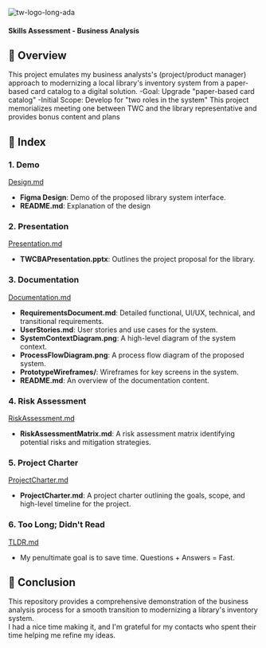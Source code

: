 ![tw-logo-long-ada](https://static.wixstatic.com/media/455fbf_6b936acf39a54877be977990d513c7ea~mv2.png/v1/fill/w_228,h_37,al_c,q_85,usm_0.66_1.00_0.01,enc_auto/tw-logo-long-ada.png)
#### Skills Assessment - Business Analysis

## :large_orange_diamond: Overview
This project emulates my business analysts's (project/product manager) approach to modernizing a local library's inventory system from a paper-based card catalog to a digital solution. 
-Goal: Upgrade "paper-based card catalog"
-Initial Scope: Develop for "two roles in the system"
This project memorializes meeting one between TWC and the library representative and provides bonus content and plans

## :orange_book: Index

### 1. Demo
[Design.md](https://github.com/jonnyblevins/TWCSkillsAssessment/blob/main/1_The_Design/1_The_Design.md)
- **Figma Design**: Demo of the proposed library system interface.
- **README.md**: Explanation of the design

### 2. Presentation
[Presentation.md](https://github.com/jonnyblevins/TWCSkillsAssessment/blob/main/2_The_Presentation/2_The_Presentation.md)
- **TWCBAPresentation.pptx**: Outlines the project proposal for the library.

### 3. Documentation
[Documentation.md](https://github.com/jonnyblevins/TWCSkillsAssessment/blob/main/3_The_Documentation/3_The_Documentation.md)
- **RequirementsDocument.md**: Detailed functional, UI/UX, technical, and transitional requirements.
- **UserStories.md**: User stories and use cases for the system.
- **SystemContextDiagram.png**: A high-level diagram of the system context.
- **ProcessFlowDiagram.png**: A process flow diagram of the proposed system.
- **PrototypeWireframes/**: Wireframes for key screens in the system.
- **README.md**: An overview of the documentation content.

### 4. Risk Assessment
[RiskAssessment.md](https://github.com/jonnyblevins/TWCSkillsAssessment/blob/main/4_The_Risk_Assessment.md)
- **RiskAssessmentMatrix.md**: A risk assessment matrix identifying potential risks and mitigation strategies.

### 5. Project Charter
[ProjectCharter.md](https://github.com/jonnyblevins/TWCSkillsAssessment/blob/main/5_The_Project_Charter.md)
- **ProjectCharter.md**: A project charter outlining the goals, scope, and high-level timeline for the project.

### 6. Too Long; Didn't Read
[TLDR.md](https://github.com/jonnyblevins/TWCSkillsAssessment/blob/main/6_TLDR.md)
- My penultimate goal is to save time. Questions + Answers = Fast.


## :large_orange_diamond: Conclusion
This repository provides a comprehensive demonstration of the business analysis process for a smooth transition to modernizing a library's inventory system. 
<br>
I had a nice time making it, and I'm grateful for my contacts who spent their time helping me refine my ideas.
